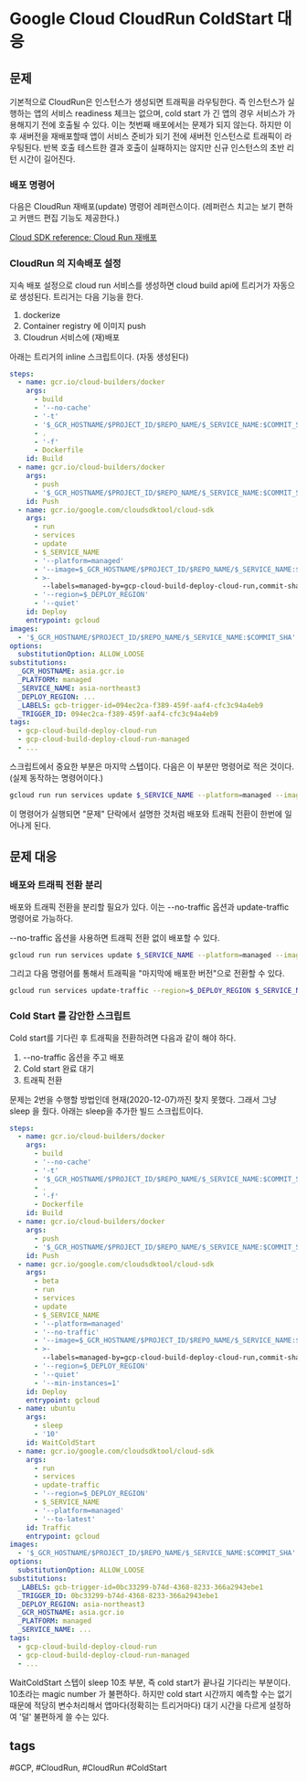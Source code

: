 # Google Cloud CloudRun ColdStart 대응

## 문제

기본적으로 CloudRun은 인스턴스가 생성되면 트래픽을 라우팅한다. 즉 인스턴스가 실행하는 앱의 서비스 readiness 체크는 없으며, cold start 가 긴 앱의 경우 서비스가 가용해지기 전에 호출될 수 있다. 이는 첫번째 배포에서는 문제가 되지 않는다. 하지만 이후 새버전을 재배포할때 앱이 서비스 준비가 되기 전에 새버전 인스턴스로 트래픽이 라우팅된다. 반복 호출 테스트한 결과 호출이 실패하지는 않지만 신규 인스턴스의 초반 리턴 시간이 길어진다.

### 배포 명령어

다음은 CloudRun 재배포(update) 명령어 레퍼런스이다. (레퍼런스 치고는 보기 편하고 커맨드 편집 기능도 제공한다.)

[Cloud SDK reference: Cloud Run 재배포](https://cloud.google.com/sdk/gcloud/reference/run/services/update)

### CloudRun 의 지속배포 설정

지속 배포 설정으로 cloud run 서비스를 생성하면 cloud build api에 트리거가 자동으로 생성된다. 트리거는 다음 기능을 한다.

1. dockerize
2. Container registry 에 이미지 push
3. Cloudrun 서비스에 (재)배포

아래는 트리거의 inline 스크립트이다. (자동 생성된다)

```yaml
steps:
  - name: gcr.io/cloud-builders/docker
    args:
      - build
      - '--no-cache'
      - '-t'
      - '$_GCR_HOSTNAME/$PROJECT_ID/$REPO_NAME/$_SERVICE_NAME:$COMMIT_SHA'
      - .
      - '-f'
      - Dockerfile
    id: Build
  - name: gcr.io/cloud-builders/docker
    args:
      - push
      - '$_GCR_HOSTNAME/$PROJECT_ID/$REPO_NAME/$_SERVICE_NAME:$COMMIT_SHA'
    id: Push
  - name: gcr.io/google.com/cloudsdktool/cloud-sdk
    args:
      - run
      - services
      - update
      - $_SERVICE_NAME
      - '--platform=managed'
      - '--image=$_GCR_HOSTNAME/$PROJECT_ID/$REPO_NAME/$_SERVICE_NAME:$COMMIT_SHA'
      - >-
        --labels=managed-by=gcp-cloud-build-deploy-cloud-run,commit-sha=$COMMIT_SHA,gcb-build-id=$BUILD_ID,gcb-trigger-id=$_TRIGGER_ID,$_LABELS
      - '--region=$_DEPLOY_REGION'
      - '--quiet'
    id: Deploy
    entrypoint: gcloud
images:
  - '$_GCR_HOSTNAME/$PROJECT_ID/$REPO_NAME/$_SERVICE_NAME:$COMMIT_SHA'
options:
  substitutionOption: ALLOW_LOOSE
substitutions:
  _GCR_HOSTNAME: asia.gcr.io
  _PLATFORM: managed
  _SERVICE_NAME: asia-northeast3
  _DEPLOY_REGION: ...
  _LABELS: gcb-trigger-id=094ec2ca-f389-459f-aaf4-cfc3c94a4eb9
  _TRIGGER_ID: 094ec2ca-f389-459f-aaf4-cfc3c94a4eb9
tags:
  - gcp-cloud-build-deploy-cloud-run
  - gcp-cloud-build-deploy-cloud-run-managed
  - ...
```

스크립트에서 중요한 부분은 마지막 스텝이다. 다음은 이 부분만 명령어로 적은 것이다. (실제 동작하는 명령어이다.)

```bash
gcloud run run services update $_SERVICE_NAME --platform=managed --image=$_GCR_HOSTNAME/$PROJECT_ID/$REPO_NAME/$_SERVICE_NAME:$COMMIT_SHA --labels=managed-by=gcp-cloud-build-deploy-cloud-run,commit-sha=$COMMIT_SHA,gcb-build-id=$BUILD_ID,gcb-trigger-id=$_TRIGGER_ID,$_LABELS --region=$_DEPLOY_REGION --quiet
```

이 명령어가 실행되면 "문제" 단락에서 설명한 것처럼 배포와 트래픽 전환이 한번에 일어나게 된다.

## 문제 대응

### 배포와 트래픽 전환 분리

배포와 트래픽 전환을 분리할 필요가 있다. 이는 --no-traffic 옵션과 update-traffic 명령어로 가능하다.

--no-traffic 옵션을 사용하면 트래픽 전환 없이 배포할 수 있다.

```bash
gcloud run run services update $_SERVICE_NAME --platform=managed --image=$_GCR_HOSTNAME/$PROJECT_ID/$REPO_NAME/$_SERVICE_NAME:$COMMIT_SHA --labels=managed-by=gcp-cloud-build-deploy-cloud-run,commit-sha=$COMMIT_SHA,gcb-build-id=$BUILD_ID,gcb-trigger-id=$_TRIGGER_ID,$_LABELS --region=$_DEPLOY_REGION --quiet --no-traffic
```

그리고 다음 명령어를 통해서 트래픽을 "마지막에 배포한 버전"으로 전환할 수 있다.

```bash
gcloud run services update-traffic --region=$_DEPLOY_REGION $_SERVICE_NAME --platform=managed --to-latest
```

### Cold Start 를 감안한 스크립트

Cold start를 기다린 후 트래픽을 전환하려면 다음과 같이 해야 하다.

1. --no-traffic 옵션을 주고 배포
2. Cold start 완료 대기
3. 트래픽 전환

문제는 2번을 수행할 방법인데 현재(2020-12-07)까진 찾지 못했다. 그래서 그냥 sleep 을 줬다. 아래는 sleep을 추가한 빌드 스크립트이다.

```yaml
steps:
  - name: gcr.io/cloud-builders/docker
    args:
      - build
      - '--no-cache'
      - '-t'
      - '$_GCR_HOSTNAME/$PROJECT_ID/$REPO_NAME/$_SERVICE_NAME:$COMMIT_SHA'
      - .
      - '-f'
      - Dockerfile
    id: Build
  - name: gcr.io/cloud-builders/docker
    args:
      - push
      - '$_GCR_HOSTNAME/$PROJECT_ID/$REPO_NAME/$_SERVICE_NAME:$COMMIT_SHA'
    id: Push
  - name: gcr.io/google.com/cloudsdktool/cloud-sdk
    args:
      - beta
      - run
      - services
      - update
      - $_SERVICE_NAME
      - '--platform=managed'
      - '--no-traffic'
      - '--image=$_GCR_HOSTNAME/$PROJECT_ID/$REPO_NAME/$_SERVICE_NAME:$COMMIT_SHA'
      - >-
        --labels=managed-by=gcp-cloud-build-deploy-cloud-run,commit-sha=$COMMIT_SHA,gcb-build-id=$BUILD_ID,gcb-trigger-id=$_TRIGGER_ID,$_LABELS
      - '--region=$_DEPLOY_REGION'
      - '--quiet'
      - '--min-instances=1'
    id: Deploy
    entrypoint: gcloud
  - name: ubuntu
    args:
      - sleep
      - '10'
    id: WaitColdStart
  - name: gcr.io/google.com/cloudsdktool/cloud-sdk
    args:
      - run
      - services
      - update-traffic
      - '--region=$_DEPLOY_REGION'
      - $_SERVICE_NAME
      - '--platform=managed'
      - '--to-latest'
    id: Traffic
    entrypoint: gcloud
images:
  - '$_GCR_HOSTNAME/$PROJECT_ID/$REPO_NAME/$_SERVICE_NAME:$COMMIT_SHA'
options:
  substitutionOption: ALLOW_LOOSE
substitutions:
  _LABELS: gcb-trigger-id=0bc33299-b74d-4368-8233-366a2943ebe1
  _TRIGGER_ID: 0bc33299-b74d-4368-8233-366a2943ebe1
  _DEPLOY_REGION: asia-northeast3
  _GCR_HOSTNAME: asia.gcr.io
  _PLATFORM: managed
  _SERVICE_NAME: ...
tags:
  - gcp-cloud-build-deploy-cloud-run
  - gcp-cloud-build-deploy-cloud-run-managed
  - ...
```

WaitColdStart 스텝이 sleep 10초 부분, 즉 cold start가 끝나길 기다리는 부분이다. 10초라는 magic number 가 불편하다. 하지만 cold start 시간까지 예측할 수는 없기 때문에 적당히 변수처리해서 앱마다(정확히는 트리거마다) 대기 시간을 다르게 설정하여 '덜' 불편하게 쓸 수는 있다.

## tags

 #GCP, #CloudRun, #CloudRun #ColdStart
